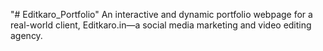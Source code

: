 "# Editkaro_Portfolio" 
An interactive and dynamic portfolio webpage for a real-world client, Editkaro.in—a social media marketing and video editing agency.
